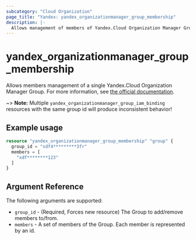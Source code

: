 ```yaml
---
subcategory: "Cloud Organization"
page_title: "Yandex: yandex_organizationmanager_group_membership"
description: |-
  Allows management of members of Yandex.Cloud Organization Manager Group.
---
```



# yandex_organizationmanager_group_membership




Allows members management of a single Yandex.Cloud Organization Manager Group. For more information, see [the official documentation](https://cloud.yandex.com/en-ru/docs/organization/manage-groups#add-member).

~> **Note:** Multiple `yandex_organizationmanager_group_iam_binding` resources with the same group id will produce inconsistent behavior!

## Example usage

```terraform
resource "yandex_organizationmanager_group_membership" "group" {
  group_id = "sdf4*********3fr"
  members = [
    "xdf********123"
  ]
}
```

## Argument Reference

The following arguments are supported:

* `group_id` - (Required, Forces new resource) The Group to add/remove members to/from.
* `members` - A set of members of the Group. Each member is represented by an id.
